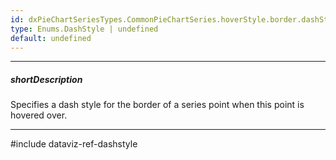 ```yaml
---
id: dxPieChartSeriesTypes.CommonPieChartSeries.hoverStyle.border.dashStyle
type: Enums.DashStyle | undefined
default: undefined
---
```

---
##### shortDescription
Specifies a dash style for the border of a series point when this point is hovered over.

---
#include dataviz-ref-dashstyle